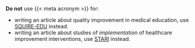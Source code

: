 **Do not** use {{< meta acronym >}} for:

* writing an article about quality improvement in medical education, use [SQUIRE-EDU](https://www.equator-network.org/reporting-guidelines/squire-edu-standards-for-quality-improvement-reporting-excellence-in-education-publication-guidelines-for-educational-improvement/) instead.
* writing an article about studies of _implementation_ of healthcare improvement interventions, use [STARI](https://www.equator-network.org/reporting-guidelines/stari-statement/) instead.

<!-- #TODO what about appraising quality? Caroline wrote "You could use one of the three main quality improvement methods, Lean, PDSA, or Six Sigma to appraise the quality of a quality improvement study" -->
